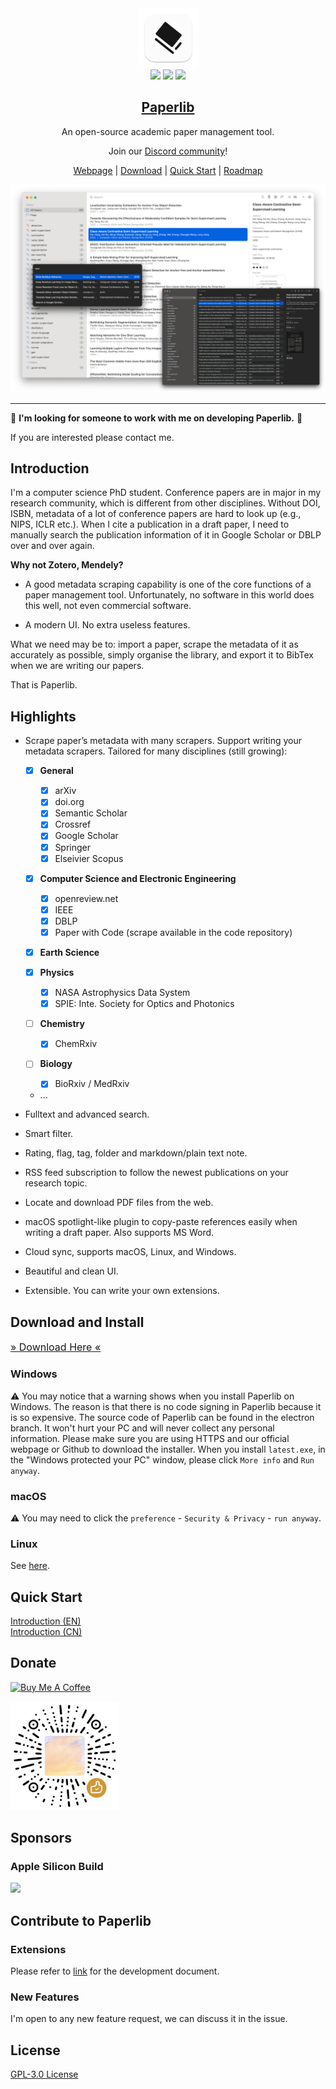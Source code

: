 <div align="center">
<img src="./assets/icon.png" height="95" />
<br />
<img src="https://img.shields.io/badge/dynamic/json?label=Release&query=version&url=https://raw.githubusercontent.com/Future-Scholars/paperlib/master/package.json" />
<img src="https://img.shields.io/github/license/Future-Scholars/paperlib" />
<img src="https://img.shields.io/github/stars/Future-Scholars/paperlib" />
<h2><a href="https://paperlib.app/" > Paperlib </a></h2>
An open-source academic paper management tool.
</div>

<p align='center'>
Join our <a href="https://discord.gg/4unrSRjcM9">Discord community</a>!
</p>

<p align='center'>
<a href='https://paperlib.app/en/'>Webpage</a> | <a href='https://paperlib.app/en/download.html'>Download</a> | <a href='https://paperlib.app/en/doc/getting-started.html'>Quick Start</a> | <a href='https://github.com/users/Future-Scholars/projects/1/views/1'>Roadmap</a>
</p>

![](./assets/ui.png)

---

📣 **I'm looking for someone to work with me on developing Paperlib.** 📣

If you are interested please contact me.

## Introduction

I'm a computer science PhD student. Conference papers are in major in my research community, which is different from other disciplines. Without DOI, ISBN, metadata of a lot of conference papers are hard to look up (e.g., NIPS, ICLR etc.). When I cite a publication in a draft paper, I need to manually search the publication information of it in Google Scholar or DBLP over and over again.

**Why not Zotero, Mendely?**

- A good metadata scraping capability is one of the core functions of a paper management tool. Unfortunately, no software in this world does this well, not even commercial software.

- A modern UI. No extra useless features.

What we need may be to: import a paper, scrape the metadata of it as accurately as possible, simply organise the library, and export it to BibTex when we are writing our papers.

That is Paperlib.

## Highlights

- Scrape paper’s metadata with many scrapers. Support writing your metadata scrapers. Tailored for many disciplines (still growing):

  - [x] **General**
    - [x] arXiv
    - [x] doi.org
    - [x] Semantic Scholar
    - [x] Crossref
    - [x] Google Scholar
    - [x] Springer
    - [x] Elseivier Scopus
  - [x] **Computer Science and Electronic Engineering**
    - [x] openreview.net
    - [x] IEEE
    - [x] DBLP
    - [x] Paper with Code (scrape available in the code repository)
  - [x] **Earth Science**
  - [x] **Physics**
    - [x] NASA Astrophysics Data System
    - [x] SPIE: Inte. Society for Optics and Photonics
  - [ ] **Chemistry**
    - [x] ChemRxiv
  - [ ] **Biology**

    - [x] BioRxiv / MedRxiv

  - ...

- Fulltext and advanced search.
- Smart filter.
- Rating, flag, tag, folder and markdown/plain text note.
- RSS feed subscription to follow the newest publications on your research topic.
- Locate and download PDF files from the web.
- macOS spotlight-like plugin to copy-paste references easily when writing a draft paper. Also supports MS Word.
- Cloud sync, supports macOS, Linux, and Windows.
- Beautiful and clean UI.
- Extensible. You can write your own extensions.

## Download and Install

<a href="https://paperlib.app/en/download.html" style="font-size: 16px"> » Download Here « </a>

### Windows

⚠️ You may notice that a warning shows when you install Paperlib on Windows. The reason is that there is no code signing in Paperlib because it is so expensive. The source code of Paperlib can be found in the electron branch. It won't hurt your PC and will never collect any personal information. Please make sure you are using HTTPS and our official webpage or Github to download the installer. When you install `latest.exe`, in the "Windows protected your PC" window, please click `More info` and `Run anyway`.

### macOS

⚠️ You may need to click the `preference` - `Security & Privacy` - `run anyway`.

### Linux

See [here](https://paperlib.app/en/download-linux.html).

## Quick Start

[Introduction (EN)](https://paperlib.app/en/doc/getting-started.html)  
[Introduction (CN)](https://paperlib.app/cn/doc/getting-started.html)

## Donate

<a href="https://www.buymeacoffee.com/geoffreychen777" target="_blank"><img src="https://cdn.buymeacoffee.com/buttons/default-orange.png" alt="Buy Me A Coffee" height="41" width="174"></a>

<a href="https://www.buymeacoffee.com/geoffreychen777" target="_blank"><img src="./assets/wechat.png" alt="Buy Me A Coffee" height="174" width="174"></a>

## Sponsors

### Apple Silicon Build

<img src="https://user-images.githubusercontent.com/14183213/179353324-42ee9831-68a8-4816-97f5-cc7be7189ce8.png" style="width: 160px"/>

## Contribute to Paperlib

### Extensions

Please refer to [link](https://paperlib.app/en/extension-doc/) for the development document.

### New Features

I'm open to any new feature request, we can discuss it in the issue.

## License

[GPL-3.0 License](./LICENSE)
